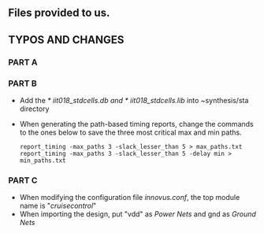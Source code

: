 ## Files provided to us.

## TYPOS AND CHANGES

### PART A


### PART B
- Add the *\* iit018_stdcells.db and \* iit018_stdcells.lib* into ~synthesis/sta directory

- When generating the path-based timing reports, change the commands to the ones below to save the three most critical max and min paths.

  ```
  report_timing -max_paths 3 -slack_lesser_than 5 > max_paths.txt 
  report_timing -max_paths 3 -slack_lesser_than 5 -delay min > min_paths.txt 
  ```

### PART C
- When modifying the configuration file *innovus.conf*, the top module name is "*cruisecontrol*"
- When importing the design, put "vdd" as *Power Nets* and gnd as *Ground Nets*
